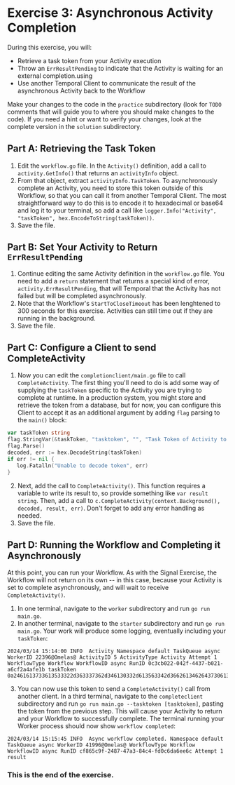 # Exercise 3: Asynchronous Activity Completion

During this exercise, you will:

- Retrieve a task token from your Activity execution
- Throw an `ErrResultPending` to indicate that the Activity is waiting for an external completion.using
- Use another Temporal Client to communicate the result of the asynchronous Activity back to the Workflow

Make your changes to the code in the `practice` subdirectory (look for `TODO` comments that will guide you to where you should make changes to the code). If you need a hint or want to verify your changes, look at the complete version in the `solution` subdirectory.

## Part A: Retrieving the Task Token

1. Edit the `workflow.go` file. In the `Activity()` definition, add a call to `activity.GetInfo()` that returns an `activityInfo` object.
2. From that object, extract `activityInfo.TaskToken`. To asynchronously complete an Activity, you need to store this token outside of this Workflow, so that you can call it from another Temporal Client. The most straightforward way to do this is to encode it to hexadecimal or base64 and log it to your terminal, so add a call like `logger.Info("Activity", "taskToken", hex.EncodeToString(taskToken))`.
3. Save the file.

## Part B: Set Your Activity to Return `ErrResultPending`

1. Continue editing the same Activity definition in the `workflow.go` file. You need to add a `return` statement that returns a special kind of error, `activity.ErrResultPending`, that will Temporal that the Activity has not failed but will be completed asynchronously.
2. Note that the Workflow's `StartToCloseTimeout` has been lenghtened to 300 seconds for this exercise. Activities can still time out if they are running in the background.
3. Save the file.

## Part C: Configure a Client to send CompleteActivity

1. Now you can edit the `completionclient/main.go` file to call `CompleteActivity`. The first thing you'll need to do is add some way of supplying the `taskToken` specific to the Activity you are trying to complete at runtime. In a production system, you might store and retrieve the token from a database, but for now, you can configure this Client to accept it as an additional argument by adding `flag` parsing to the `main()` block:

```go
var taskToken string
flag.StringVar(&taskToken, "tasktoken", "", "Task Token of Activity to Complete")
flag.Parse()
decoded, err := hex.DecodeString(taskToken)
if err != nil {
   log.Fatalln("Unable to decode token", err)
}
```

2. Next, add the call to `CompleteActivity()`. This function requires a variable to write its result to, so provide something like `var result string`. Then, add a call to `c.CompleteActivity(context.Background(), decoded, result, err)`. Don't forget to add any error handling as needed.
3. Save the file.

## Part D: Running the Workflow and Completing it Asynchronously

At this point, you can run your Workflow. As with the Signal Exercise, the Workflow will not return on its own -- in this case, because your Activity is set to complete asynchronously, and will wait to receive `CompleteActivity()`.

1. In one terminal, navigate to the `worker` subdirectory and run `go run main.go`.
2. In another terminal, navigate to the `starter` subdirectory and run `go run main.go`. Your work will produce some logging, eventually including your `taskToken`:

```
2024/03/14 15:14:00 INFO  Activity Namespace default TaskQueue async WorkerID 22396@Omelas@ ActivityID 5 ActivityType Activity Attempt 1 WorkflowType Workflow WorkflowID async RunID 0c3cb022-042f-4437-b021-a6cf2a4afe1b taskToken 0a2461613733613533322d363337362d346130332d613563342d36626134626437306139623312056173796e631a2430633363623032322d303432662d343433372d623032312d61366366326134616665316220052801320135420841637469766974794a08080110be80401801
```

3. You can now use this token to send a `CompleteActivity()` call from another client. In a third terminal, navigate to the `completeclient` subdirectory and run `go run main.go --tasktoken [tasktoken]`, pasting the token from the previous step. This will cause your Activity to return and your Workflow to successfully complete. The terminal running your Worker process should now show `workflow completed`:

```
2024/03/14 15:15:45 INFO  Async workflow completed. Namespace default TaskQueue async WorkerID 41996@Omelas@ WorkflowType Workflow WorkflowID async RunID cf865c9f-2487-47a3-84c4-fd0c6da6ee6c Attempt 1 result
```

### This is the end of the exercise.
